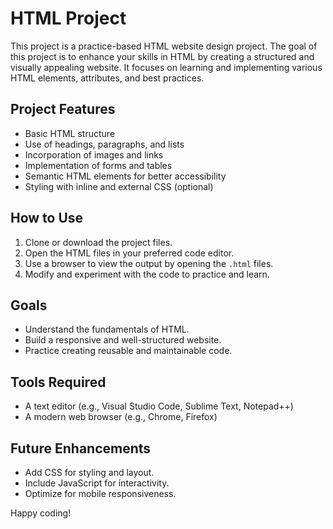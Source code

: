# HTML Project

This project is a practice-based HTML website design project. The goal of this project is to enhance your skills in HTML by creating a structured and visually appealing website. It focuses on learning and implementing various HTML elements, attributes, and best practices.

## Project Features

- Basic HTML structure
- Use of headings, paragraphs, and lists
- Incorporation of images and links
- Implementation of forms and tables
- Semantic HTML elements for better accessibility
- Styling with inline and external CSS (optional)

## How to Use

1. Clone or download the project files.
2. Open the HTML files in your preferred code editor.
3. Use a browser to view the output by opening the `.html` files.
4. Modify and experiment with the code to practice and learn.

## Goals

- Understand the fundamentals of HTML.
- Build a responsive and well-structured website.
- Practice creating reusable and maintainable code.

## Tools Required

- A text editor (e.g., Visual Studio Code, Sublime Text, Notepad++)
- A modern web browser (e.g., Chrome, Firefox)

## Future Enhancements

- Add CSS for styling and layout.
- Include JavaScript for interactivity.
- Optimize for mobile responsiveness.

Happy coding!